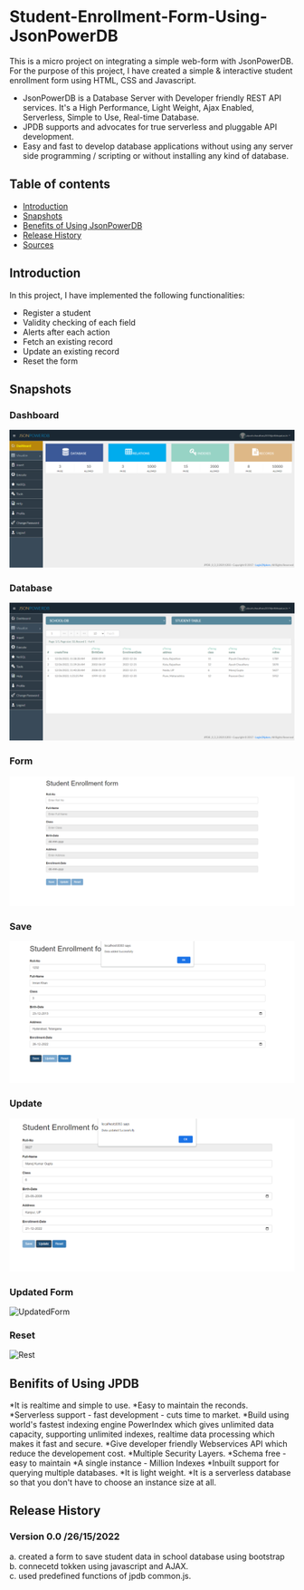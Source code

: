 # Student-Enrollment-Form-Using-JsonPowerDB
This is a micro project on integrating a simple web-form with JsonPowerDB. For the purpose of this project, I have created a simple &amp; interactive student enrollment form using HTML, CSS and Javascript. 

* JsonPowerDB is a Database Server with Developer friendly REST API services. It's a High Performance, Light Weight, Ajax Enabled, Serverless, Simple to Use, Real-time Database.
* JPDB supports and advocates for true serverless and pluggable API development.
* Easy and fast to develop database applications without using any server side programming / scripting or without installing any kind of database.

## Table of contents
* [Introduction](#introduction)
* [Snapshots](#snapshots)
* [Benefits of Using JsonPowerDB](#benefits-of-using-jsonpowerdb)
* [Release History](#release-history)
* [Sources](#sources)

## Introduction
In this project, I have implemented the following functionalities:
* Register a student
* Validity checking of each field
* Alerts after each action
* Fetch an existing record
* Update an existing record
* Reset the form

## Snapshots
 
### Dashboard
![User Dashboard](Screenshots/Dashboard.PNG?text=User+Dashboard+Here)

### Database 
![Databse](Screenshots/Database.PNG?text=User+Database+Here)

### Form 
![Form](Screenshots/Form.PNG?text=User+Form+Here)

### Save 
![Save](Screenshots/Save.PNG?text=Form+Save+Here)

### Update 
![Update](Screenshots/Update.PNG?text=Form+Update+Here)

### Updated Form 
![UpdatedForm](Screenshots/UpdatedForm.PNG?text=User+Form+Here)

### Reset 
![Rest](Screenshots/Reset.PNG?text=Form+Reset+Here)

## Benifits of Using JPDB
*It is realtime and simple to use.
*Easy to maintain the reconds.
*Serverless support - fast development - cuts time to market.
*Build using world's fastest indexing engine PowerIndex which gives unlimited data capacity, supporting unlimited indexes, realtime data processing which makes it fast and secure.
*Give developer friendly Webservices API which reduce the developement cost.
*Multiple Security Layers.
*Schema free - easy to maintain
*A single instance - Million Indexes
*Inbuilt support for querying multiple databases.
*It is light weight.
*It is a serverless database so that you don't have to choose an instance size at all.
 
## Release History
### Version 0.0 /26/15/2022
a. created a form to save student data in school database using bootstrap  \
b. connecetd tokken using javascript and AJAX.\
c. used predefined functions of jpdb common.js.
 
 

